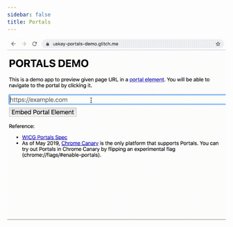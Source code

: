 ```yaml
---
sidebar: false
title: Portals
---
```


<picture class="smaller">

![/img/portals.gif](/img/portals.gif)

</picture>